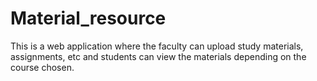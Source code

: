 # Material_resource
This is a web application where the faculty can upload study materials, assignments, etc and students can view the materials depending on the course chosen.
